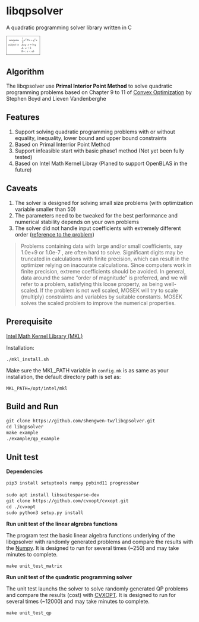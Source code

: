 # libqpsolver

A quadratic programming solver library written in C

<img src="https://github.com/shengwen-tw/libqpsolver/blob/master/images/qp.png?raw=true" width="18%" height="18%">

## Algorithm

The libqpsolver use **Primal Interior Point Method** to solve quadratic programming problems based on Chapter 9 to 11 of [Convex Optimization](https://web.stanford.edu/~boyd/cvxbook/) by Stephen Boyd and Lieven Vandenberghe

## Features

1. Support solving quadratic programming problems with or without equality, inequality, lower bound and upper bound constraints
2. Based on Primal Interrior Point Method
3. Support infeasible start with basic phase1 method (Not yet been fully tested)
4. Based on Intel Math Kernel Libray (Planed to support OpenBLAS in the future)

## Caveats

1. The solver is designed for solving small size problems (with optimization variable smaller than 50)
2. The parameters need to be tweaked for the best performance and numerical stability depends on your own problems
3. The solver did not handle input coefficients with extremely different order ([reference to the problem](https://docs.mosek.com/7.0/capi/The_optimizers_for_continuous_problems.html))

> Problems containing data with large and/or small coefficients, say 1.0e+9 or 1.0e-7 , are often hard to solve. Significant digits may be truncated in calculations with finite precision, which can result in the optimizer relying on inaccurate calculations. Since computers work in finite precision, extreme coefficients should be avoided. In general, data around the same “order of magnitude” is preferred, and we will refer to a problem, satisfying this loose property, as being well-scaled. If the problem is not well scaled, MOSEK will try to scale (multiply) constraints and variables by suitable constants. MOSEK solves the scaled problem to improve the numerical properties.


## Prerequisite

[Intel Math Kernel Library (MKL)](https://software.intel.com/content/www/us/en/develop/tools/performance-libraries.html)

Installation:

```
./mkl_install.sh
```

Make sure the MKL_PATH variable in ``config.mk`` is as same as your installation, the default directory path is set as:

```
MKL_PATH=/opt/intel/mkl
```

## Build and Run

```
git clone https://github.com/shengwen-tw/libqpsolver.git
cd libqpsolver
make example
./example/qp_example
```

## Unit test

**Dependencies**

```
pip3 install setuptools numpy pybind11 progressbar

sudo apt install libsuitesparse-dev
git clone https://github.com/cvxopt/cvxopt.git
cd ./cvxopt
sudo python3 setup.py install
```

**Run unit test of the linear algrebra functions**

The program test the basic linear algebra functions underlying of the libqpsolver with randomly generated problems and compare the results with the [Numpy](https://numpy.org/). It is designed to run for several times (~250) and may take minutes to complete.

```
make unit_test_matrix
```

**Run unit test of the quadratic programming solver**

The unit test launchs the solver to solve randomly generated QP problems and compare the results (cost) with [CVXOPT](http://cvxopt.org/). It is designed to run for several times (~12000) and may take minutes to complete.
```
make unit_test_qp
```
